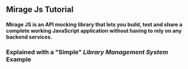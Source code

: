 ## Mirage Js Tutorial

#### Mirage JS is an API mocking library that lets you build, test and share a complete working JavaScript application without having to rely on any backend services.

### Explained with a "Simple" _Library Management System_ Example

